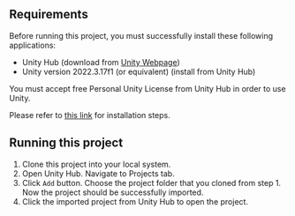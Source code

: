 ## Requirements
Before running this project, you must successfully install these following applications:
- Unity Hub (download from [Unity Webpage](https://unity.com/))
- Unity version 2022.3.17f1 (or equivalent) (install from Unity Hub)

You must accept free Personal Unity License from Unity Hub in order to use Unity.

Please refer to [this link](https://docs.unity3d.com/hub/manual/FTU.html) for installation steps.

## Running this project
1. Clone this project into your local system.
2. Open Unity Hub. Navigate to Projects tab.
3. Click `Add` button. Choose the project folder that you cloned from step 1. Now the project should be successfully imported.
4. Click the imported project from Unity Hub to open the project.
